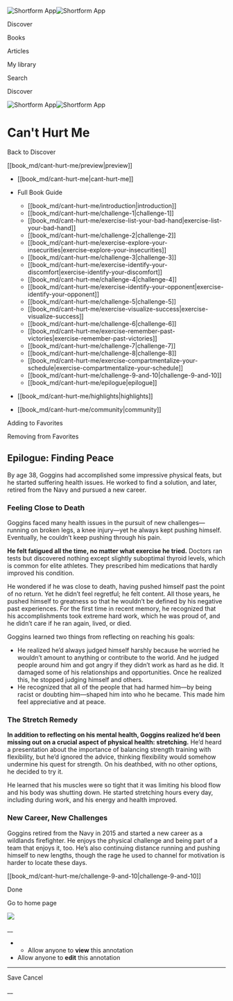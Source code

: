 ![Shortform App](/img/logo.36a2399e.svg)![Shortform App](/img/logo-dark.70c1b072.svg)

Discover

Books

Articles

My library

Search

Discover

![Shortform App](/img/logo.36a2399e.svg)![Shortform App](/img/logo-dark.70c1b072.svg)

# Can't Hurt Me

Back to Discover

[[book_md/cant-hurt-me/preview|preview]]

  * [[book_md/cant-hurt-me|cant-hurt-me]]
  * Full Book Guide

    * [[book_md/cant-hurt-me/introduction|introduction]]
    * [[book_md/cant-hurt-me/challenge-1|challenge-1]]
    * [[book_md/cant-hurt-me/exercise-list-your-bad-hand|exercise-list-your-bad-hand]]
    * [[book_md/cant-hurt-me/challenge-2|challenge-2]]
    * [[book_md/cant-hurt-me/exercise-explore-your-insecurities|exercise-explore-your-insecurities]]
    * [[book_md/cant-hurt-me/challenge-3|challenge-3]]
    * [[book_md/cant-hurt-me/exercise-identify-your-discomfort|exercise-identify-your-discomfort]]
    * [[book_md/cant-hurt-me/challenge-4|challenge-4]]
    * [[book_md/cant-hurt-me/exercise-identify-your-opponent|exercise-identify-your-opponent]]
    * [[book_md/cant-hurt-me/challenge-5|challenge-5]]
    * [[book_md/cant-hurt-me/exercise-visualize-success|exercise-visualize-success]]
    * [[book_md/cant-hurt-me/challenge-6|challenge-6]]
    * [[book_md/cant-hurt-me/exercise-remember-past-victories|exercise-remember-past-victories]]
    * [[book_md/cant-hurt-me/challenge-7|challenge-7]]
    * [[book_md/cant-hurt-me/challenge-8|challenge-8]]
    * [[book_md/cant-hurt-me/exercise-compartmentalize-your-schedule|exercise-compartmentalize-your-schedule]]
    * [[book_md/cant-hurt-me/challenge-9-and-10|challenge-9-and-10]]
    * [[book_md/cant-hurt-me/epilogue|epilogue]]
  * [[book_md/cant-hurt-me/highlights|highlights]]
  * [[book_md/cant-hurt-me/community|community]]



Adding to Favorites 

Removing from Favorites 

## Epilogue: Finding Peace

By age 38, Goggins had accomplished some impressive physical feats, but he started suffering health issues. He worked to find a solution, and later, retired from the Navy and pursued a new career.

### Feeling Close to Death

Goggins faced many health issues in the pursuit of new challenges—running on broken legs, a knee injury—yet he always kept pushing himself. Eventually, he couldn’t keep pushing through his pain.

**He felt fatigued all the time, no matter what exercise he tried.** Doctors ran tests but discovered nothing except slightly suboptimal thyroid levels, which is common for elite athletes. They prescribed him medications that hardly improved his condition.

He wondered if he was close to death, having pushed himself past the point of no return. Yet he didn’t feel regretful; he felt content. All those years, he pushed himself to greatness so that he wouldn’t be defined by his negative past experiences. For the first time in recent memory, he recognized that his accomplishments took extreme hard work, which he was proud of, and he didn’t care if he ran again, lived, or died.

Goggins learned two things from reflecting on reaching his goals:

  * He realized he’d always judged himself harshly because he worried he wouldn’t amount to anything or contribute to the world. And he judged people around him and got angry if they didn’t work as hard as he did. It damaged some of his relationships and opportunities. Once he realized this, he stopped judging himself and others.
  * He recognized that all of the people that had harmed him—by being racist or doubting him—shaped him into who he became. This made him feel appreciative and at peace.



### The Stretch Remedy

**In addition to reflecting on his mental health, Goggins realized he’d been missing out on a crucial aspect of physical health: stretching.** He’d heard a presentation about the importance of balancing strength training with flexibility, but he’d ignored the advice, thinking flexibility would somehow undermine his quest for strength. On his deathbed, with no other options, he decided to try it.

He learned that his muscles were so tight that it was limiting his blood flow and his body was shutting down. He started stretching hours every day, including during work, and his energy and health improved.

### New Career, New Challenges

Goggins retired from the Navy in 2015 and started a new career as a wildlands firefighter. He enjoys the physical challenge and being part of a team that enjoys it, too. He’s also continuing distance running and pushing himself to new lengths, though the rage he used to channel for motivation is harder to locate these days.

[[book_md/cant-hurt-me/challenge-9-and-10|challenge-9-and-10]]

Done

Go to home page 

![](https://bat.bing.com/action/0?ti=56018282&Ver=2&mid=aaed64e1-d594-4c3d-a6e7-ae26a638351b&sid=49fff5b0636c11eeb9c611038afc8668&vid=4a005010636c11ee80c703d4c4a7acd5&vids=0&msclkid=N&pi=0&lg=en-US&sw=800&sh=600&sc=24&nwd=1&tl=Shortform%20%7C%20Book&p=https%3A%2F%2Fwww.shortform.com%2Fapp%2Fbook%2Fcant-hurt-me%2Fepilogue&r=&lt=366&evt=pageLoad&sv=1&rn=524894)

__

  *   * Allow anyone to **view** this annotation
  * Allow anyone to **edit** this annotation



* * *

Save Cancel

__



